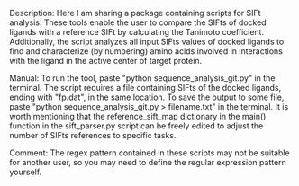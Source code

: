 Description:
Here I am sharing a package containing scripts for SIFt analysis. These tools enable the user to compare the SIFts of docked ligands with a reference SIFt by calculating the Tanimoto coefficient. Additionally, the script analyzes all input SIFts values of docked ligands to find and characterize (by numbering) amino acids involved in interactions with the ligand in the active center of target protein.

Manual:
To run the tool, paste "python sequence_analysis_git.py" in the terminal.  The script requires a file containing SIFts of the docked ligands, ending with "fp.dat", in the same location. To save the output to some file, paste "python sequence_analysis_git.py > filename.txt" in the terminal.
It is worth mentioning that the reference_sift_map dictionary in the main() function in the sift_parser.py script can be freely edited to adjust the number of SIFts references to specific tasks.

Comment: The regex pattern contained in these scripts may not be suitable for another user, so you may need to define the regular expression pattern yourself.


